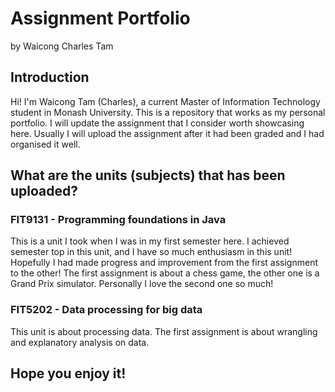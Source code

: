# Assignment Portfolio
by Waicong Charles Tam

## Introduction
Hi! I'm Waicong Tam (Charles), a current Master of Information Technology student in Monash University. This is a repository that works as my personal portfolio. I will update the assignment that I consider worth showcasing here. Usually I will upload the assignment after it had been graded and I had organised it well.

## What are the units (subjects) that has been uploaded?
### FIT9131 - Programming foundations in Java
This is a unit I took when I was in my first semester here. I achieved semester top in this unit, and I have so much enthusiasm in this unit! Hopefully I had made progress and improvement from the first assignment to the other!
The first assignment is about a chess game, the other one is a Grand Prix simulator. Personally I love the second one so much!
### FIT5202 - Data processing for big data
This unit is about processing data. The first assignment is about wrangling and explanatory analysis on data.

## Hope you enjoy it!
